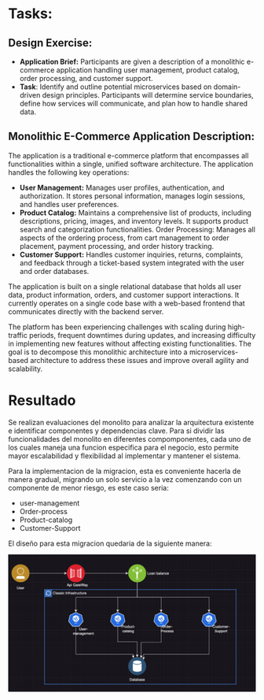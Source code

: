 # Tasks:
## Design Exercise:
* **Application Brief:** Participants are given a description of a monolithic e-commerce application handling user management, product catalog, order processing, and customer support.
* **Task**: Identify and outline potential microservices based on domain-driven design principles. Participants will determine service boundaries, define how services will communicate, and plan how to handle shared data.

## Monolithic E-Commerce Application Description:
The application is a traditional e-commerce platform that encompasses all functionalities within a single, unified software architecture. The application handles the following key operations:
* **User Management:** Manages user profiles, authentication, and authorization. It stores personal information, manages login sessions, and handles user preferences.
* **Product Catalog:** Maintains a comprehensive list of products, including descriptions, pricing, images, and inventory levels. It supports product search and categorization functionalities.
Order Processing: Manages all aspects of the ordering process, from cart management to order placement, payment processing, and order history tracking.
* **Customer Support:** Handles customer inquiries, returns, complaints, and feedback through a ticket-based system integrated with the user and order databases.

The application is built on a single relational database that holds all user data, product information, orders, and customer support interactions. It currently operates on a single code base with a web-based frontend that communicates directly with the backend server.

The platform has been experiencing challenges with scaling during high-traffic periods, frequent downtimes during updates, and increasing difficulty in implementing new features without affecting existing functionalities. The goal is to decompose this monolithic architecture into a microservices-based architecture to address these issues and improve overall agility and scalability.


# Resultado

Se realizan evaluaciones del monolito para analizar la arquitectura existente e identificar componentes y dependencias clave. Para si dividir las funcionalidades del monolito en diferentes compomponentes, cada uno de los cuales maneja una funcion especifica para el negocio, esto permite mayor escalabilidad y flexibilidad al implementar y mantener el sistema.

Para la implementacion de la migracion, esta es conveniente hacerla de manera gradual, migrando un solo servicio a la vez comenzando con un componente de menor riesgo, es este caso seria:
* user-management
* Order-process
* Product-catalog
* Customer-Support

El diseño para esta migracion quedaria de la siguiente manera: 

![alt text](image.png)